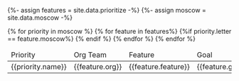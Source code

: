 {%- assign features = site.data.prioritize -%}
{%- assign moscow = site.data.moscow -%}
<table>
    <thead>
        <td>Priority</td>
        <td>Org Team</td>
        <td>Feature</td>
        <td>Goal</td>
        <td>Deadline</td>
    </thead>
    <tbody>
        {% for priority in moscow %}
            {% for feature in features%}
                {%if priority.letter == feature.moscow%}
                <tr>
                    <td>{{priority.name}}</td>
                    <td>
                        {{feature.org}}
                    </td>
                    <td>
                        {{feature.feature}}
                    </td>
                    <td>
                        {{feature.goal}}
                    </td>
                    <td>
                        {{feature.deadline}}
                    </td>
                </tr>
                {% endif %}
            {% endfor %}
        {% endfor %}
    </tbody>
</table>


